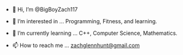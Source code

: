 - 👋 Hi, I’m @BigBoyZach117

- 👀 I’m interested in ...
Programming, Fitness, and learning.

- 🌱 I’m currently learning ...
C++, Computer Science, Mathematics.

- 📫 How to reach me ... 
zachglennhunt@gmail.com

<!---
BigBoyZach117/BigBoyZach117 is a ✨ special ✨ repository because its `README.md` (this file) appears on your GitHub profile.
You can click the Preview link to take a look at your changes.
--->
